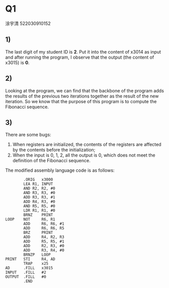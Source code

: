 # Q1
涂宇清 522030910152
## 1)
The last digit of my student ID is **2**. Put it into the content of x3014 as input and after running the program, I observe that the output (the content of x3015) is **0**.
## 2)
Looking at the program, we can find that the backbone of the program adds the results of the previous two iterations together as the result of the new iteration. So we know that the purpose of this program is to compute the Fibonacci sequence.
## 3)
There are some bugs:

1. When registers are initialized, the contents of the registers are affected by the contents before the initialization;
2. When the input is 0, 1, 2, all the output is 0, which does not meet the definition of the Fibonacci sequence.

The modified assembly language code is as follows:
```lc3
	    .ORIG	x3000
	    LEA	R1, INPUT
	    AND	R2, R2, #0
	    AND	R3, R3, #0
	    ADD	R3, R3, #1
	    ADD	R4, R3, #0
	    AND	R5, R5, #0
	    LDR	R1, R1, #0
	    BRNZ   	PRINT
LOOP	NOT    	R6, R1
	    ADD   	R6, R6, #1
	    ADD    	R6, R6, R5
	    BRZ   	PRINT
	    ADD    	R4, R2, R3
	    ADD    	R5, R5, #1
	    ADD    	R2, R3, #0
	    ADD    	R3, R4, #0
	    BRNZP  	LOOP
PRINT	STI    	R4, AD
	    TRAP   	x25
AD	    .FILL	x3015
INPUT	.FILL	#2
OUTPUT	.FILL	#0
	    .END
```